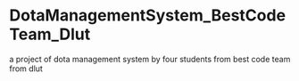 # DotaManagementSystem_BestCodeTeam_Dlut
a project of dota management system by four students from best code team from dlut
